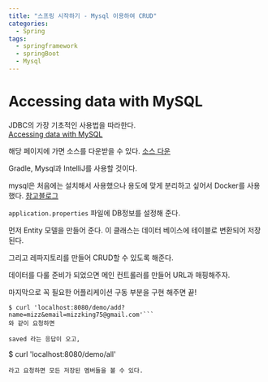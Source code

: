 ```yaml
---
title: "스프링 시작하기 - Mysql 이용하여 CRUD"
categories:
  - Spring
tags:
  - springframework
  - springBoot
  - Mysql
---
```


# Accessing data with MySQL  
JDBC의 가장 기초적인 사용법을 따라한다.   
[Accessing data with MySQL](http://spring.io/guides/gs/accessing-data-mysql/)

해당 페이지에 가면 소스를 다운받을 수 있다. [소스 다운](https://github.com/spring-guides/gs-accessing-data-mysql.git)  

Gradle, Mysql과 IntelliJ를 사용할 것이다.

mysql은 처음에는 설치해서 사용했으나 용도에 맞게 분리하고 싶어서 Docker를 사용했다.
[참고블로그](https://blog.hanumoka.net/2018/04/29/docker-20180429-docker-install-mysql/https://blog.hanumoka.net/2018/04/29/docker-20180429-docker-install-mysql/)

```application.properties``` 파일에 DB정보를 설정해 준다.

먼저 Entity 모델을 만들어 준다. 이 클래스는 데이터 베이스에 테이블로 변환되어 저장된다.

그리고 레파지토리를 만들어 CRUD할 수 있도록 해준다.

데이터를 다룰 준비가 되었으면 메인 컨트롤러를 만들어 URL과 매핑해주자.

마지막으로 꼭 필요한 어플리케이션 구동 부분을 구현 해주면 끝!

```
$ curl 'localhost:8080/demo/add?name=mizz&email=mizzking75@gmail.com'```
와 같이 요청하면

saved 라는 응답이 오고,

```
$ curl 'localhost:8080/demo/all'
```  
라고 요청하면 모든 저장된 멤버들을 볼 수 있다.
